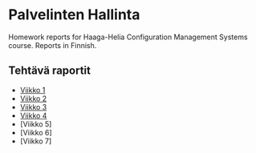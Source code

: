 # Palvelinten Hallinta
Homework reports for Haaga-Helia Configuration Management Systems course. Reports in Finnish.

## Tehtävä raportit
- [Viikko 1](h1/h1-Viisikko.md)
- [Viikko 2](h2/h2-Soitto-kotiin.md)
- [Viikko 3](h3/h3-Infraa-koodina.md)
- [Viikko 4](h4/h4-Pkg-file-service.md)
- [Viikko 5]
- [Viikko 6]
- [Viikko 7]
